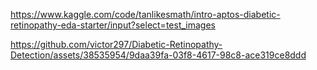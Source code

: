 https://www.kaggle.com/code/tanlikesmath/intro-aptos-diabetic-retinopathy-eda-starter/input?select=test_images


https://github.com/victor297/Diabetic-Retinopathy-Detection/assets/38535954/9daa39fa-03f8-4617-98c8-ace319ce8ddd

